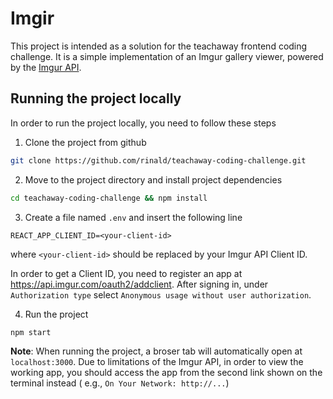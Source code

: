 # Imgir

This project is intended as a solution for the teachaway frontend coding challenge. It is a simple implementation of an Imgur gallery viewer, powered by the [Imgur API](https://apidocs.imgur.com/).

## Running the project locally

In order to run the project locally, you need to follow these steps

1. Clone the project from github

```bash
git clone https://github.com/rinald/teachaway-coding-challenge.git
```

2. Move to the project directory and install project dependencies

```bash
cd teachaway-coding-challenge && npm install
```

3. Create a file named `.env` and insert the following line

```
REACT_APP_CLIENT_ID=<your-client-id>
```

where `<your-client-id>` should be replaced by your Imgur API Client ID.

In order to get a Client ID, you need to register an app at https://api.imgur.com/oauth2/addclient. After signing in, under `Authorization type` select `Anonymous usage without user authorization`.

4. Run the project

```bash
npm start
```

**Note**: When running the project, a broser tab will automatically open at `localhost:3000`. Due to limitations of the Imgur API, in order to view the working app, you should access the app from the second link shown on the terminal instead ( e.g., `On Your Network: http://...`)
